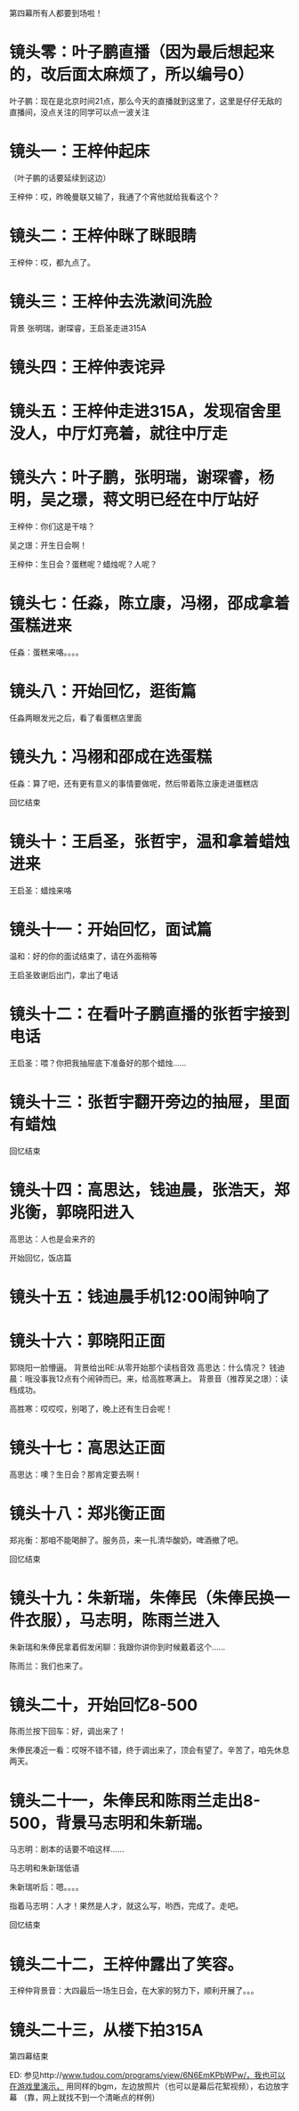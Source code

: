 第四幕所有人都要到场啦！

镜头零：叶子鹏直播（因为最后想起来的，改后面太麻烦了，所以编号0）
=========
叶子鹏：现在是北京时间21点，那么今天的直播就到这里了，这里是仔仔无敌的直播间，没点关注的同学可以点一波关注

镜头一：王梓仲起床
=========
（叶子鹏的话要延续到这边）

王梓仲：哎，昨晚曼联又输了，我通了个宵他就给我看这个？

镜头二：王梓仲眯了眯眼睛
=========
王梓仲：哎，都九点了。

镜头三：王梓仲去洗漱间洗脸
=========
背景 张明瑞，谢琛睿，王启圣走进315A

镜头四：王梓仲表诧异
=========

镜头五：王梓仲走进315A，发现宿舍里没人，中厅灯亮着，就往中厅走
=========

镜头六：叶子鹏，张明瑞，谢琛睿，杨明，吴之璟，蒋文明已经在中厅站好
=========

王梓仲：你们这是干啥？

吴之璟：开生日会啊！

王梓仲：生日会？蛋糕呢？蜡烛呢？人呢？

镜头七：任淼，陈立康，冯栩，邵成拿着蛋糕进来
=========

任淼：蛋糕来咯。。。。

镜头八：开始回忆，逛街篇
=========

任淼两眼发光之后，看了看蛋糕店里面

镜头九：冯栩和邵成在选蛋糕
=========

任淼：算了吧，还有更有意义的事情要做呢，然后带着陈立康走进蛋糕店

回忆结束

镜头十：王启圣，张哲宇，温和拿着蜡烛进来
=========
王启圣：蜡烛来咯

镜头十一：开始回忆，面试篇
=========

温和：好的你的面试结束了，请在外面稍等

王启圣致谢后出门，拿出了电话

镜头十二：在看叶子鹏直播的张哲宇接到电话
=========

王启圣：喂？你把我抽屉底下准备好的那个蜡烛……

镜头十三：张哲宇翻开旁边的抽屉，里面有蜡烛
=========
回忆结束

镜头十四：高思达，钱迪晨，张浩天，郑兆衡，郭晓阳进入
=========
高思达：人也是会来齐的

开始回忆，饭店篇

镜头十五：钱迪晨手机12:00闹钟响了
=========

镜头十六：郭晓阳正面
=========
郭晓阳一脸懵逼。
背景给出RE:从零开始那个读档音效
高思达：什么情况？
钱迪晨：哦没事我12点有个闹钟而已。来，给高胜寒满上。
背景音（推荐吴之璟）：读档成功。

高胜寒：哎哎哎，别喝了，晚上还有生日会呢！

镜头十七：高思达正面
=========
高思达：噢？生日会？那肯定要去啊！

镜头十八：郑兆衡正面
=========
郑兆衡：那咱不能喝醉了。服务员，来一扎清华酸奶，啤酒撤了吧。

回忆结束

镜头十九：朱新瑞，朱俸民（朱俸民换一件衣服），马志明，陈雨兰进入
=========
朱新瑞和朱俸民拿着假发闲聊：我跟你讲你到时候戴着这个……

陈雨兰：我们也来了。

镜头二十，开始回忆8-500
=========
陈雨兰按下回车：好，调出来了！

朱俸民凑近一看：哎呀不错不错，终于调出来了，顶会有望了。辛苦了，咱先休息两天。

镜头二十一，朱俸民和陈雨兰走出8-500，背景马志明和朱新瑞。
=========

马志明：剧本的话要不咱这样......

马志明和朱新瑞低语

朱新瑞听后：嗯。。。。

指着马志明：人才！果然是人才，就这么写，哟西，完成了。走吧。

回忆结束

镜头二十二，王梓仲露出了笑容。
=========

王梓仲背景音：大四最后一场生日会，在大家的努力下，顺利开展了。。。

镜头二十三，从楼下拍315A
=========

第四幕结束

ED:
  参见http://www.tudou.com/programs/view/6N6EmKPbWPw/，我也可以在游戏里演示，
  用同样的bgm，左边放照片（也可以是幕后花絮视频），右边放字幕
  （靠，网上就找不到一个清晰点的样例）
